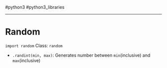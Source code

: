 #python3 #python3_libraries
___
# Random
`import random`
Class: `random`
- `.randint(min, max)`: Generates number between `min`(inclusive) and `max`(inclusive)